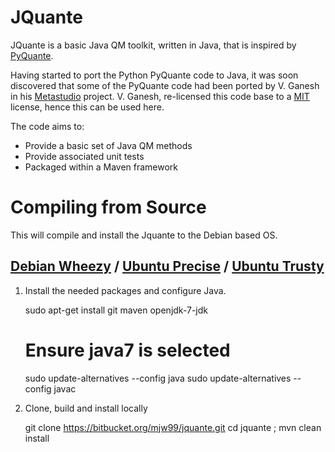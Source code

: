 # JQuante #

JQuante is a basic Java QM toolkit, written in Java, that is inspired by [PyQuante](http://pyquante.sourceforge.net/).

Having started to port the Python PyQuante code to Java, it was soon discovered that some of the PyQuante code had been ported by V. Ganesh in his [Metastudio](https://github.com/tovganesh/metastudio) project. V. Ganesh, re-licensed this code base to a [MIT](https://tldrlegal.com/license/mit-license) license, hence this can be used here.

The code aims to:

* Provide a basic set of Java QM methods
* Provide associated unit tests
* Packaged within a Maven framework

# Compiling from Source
This will compile and install the Jquante to the Debian based OS.
## [Debian Wheezy](http://www.debian.org/releases/wheezy/) / [Ubuntu Precise](http://releases.ubuntu.com/precise/) / [Ubuntu Trusty](http://releases.ubuntu.com/trusty/)

1) Install the needed packages and configure Java.

    sudo apt-get install git maven openjdk-7-jdk
    # Ensure java7 is selected
    sudo update-alternatives --config java
    sudo update-alternatives --config javac

2) Clone, build and install locally

    git clone https://bitbucket.org/mjw99/jquante.git
    cd jquante ; mvn clean install